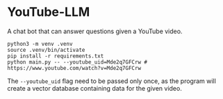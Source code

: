 # YouTube-LLM

A chat bot that can answer questions given a YouTube video.

```
python3 -m venv .venv
source .venv/bin/activate
pip install -r requirements.txt
python main.py -- --youtube_uid=Mde2q7GFCrw # https://www.youtube.com/watch?v=Mde2q7GFCrw
```

The `--youtube_uid` flag need to be passed only once, as the program will create a vector database containing data for the given video.
